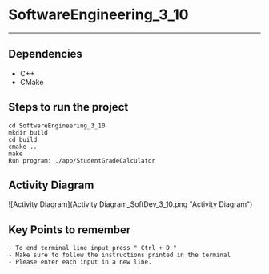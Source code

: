 # SoftwareEngineering_3_10
---

## Dependencies
- C++ 
- CMake

## Steps to run the project
```
cd SoftwareEngineering_3_10
mkdir build
cd build
cmake ..
make
Run program: ./app/StudentGradeCalculator
```
## Activity Diagram 
![Activity Diagram](Activity Diagram_SoftDev_3_10.png "Activity Diagram")
## Key Points to remember
```
- To end terminal line input press " Ctrl + D "
- Make sure to follow the instructions printed in the terminal
- Please enter each input in a new line.
```
